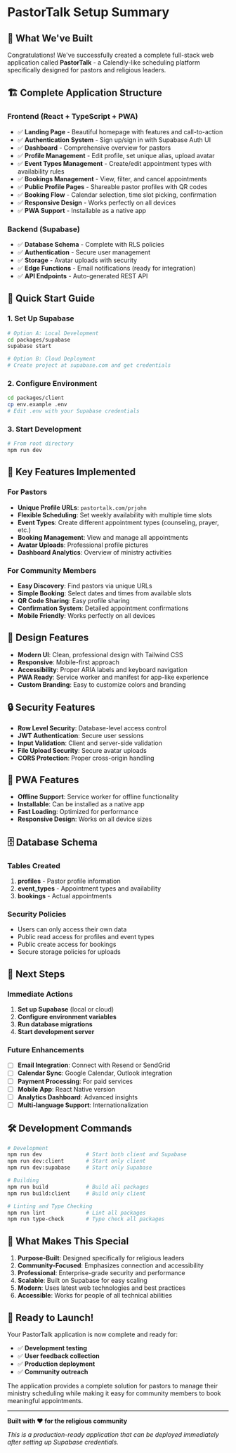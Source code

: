 # PastorTalk Setup Summary

## 🎉 What We've Built

Congratulations! We've successfully created a complete full-stack web application called **PastorTalk** - a Calendly-like scheduling platform specifically designed for pastors and religious leaders.

## 🏗️ Complete Application Structure

### Frontend (React + TypeScript + PWA)
- ✅ **Landing Page** - Beautiful homepage with features and call-to-action
- ✅ **Authentication System** - Sign up/sign in with Supabase Auth UI
- ✅ **Dashboard** - Comprehensive overview for pastors
- ✅ **Profile Management** - Edit profile, set unique alias, upload avatar
- ✅ **Event Types Management** - Create/edit appointment types with availability rules
- ✅ **Bookings Management** - View, filter, and cancel appointments
- ✅ **Public Profile Pages** - Shareable pastor profiles with QR codes
- ✅ **Booking Flow** - Calendar selection, time slot picking, confirmation
- ✅ **Responsive Design** - Works perfectly on all devices
- ✅ **PWA Support** - Installable as a native app

### Backend (Supabase)
- ✅ **Database Schema** - Complete with RLS policies
- ✅ **Authentication** - Secure user management
- ✅ **Storage** - Avatar uploads with security
- ✅ **Edge Functions** - Email notifications (ready for integration)
- ✅ **API Endpoints** - Auto-generated REST API

## 🚀 Quick Start Guide

### 1. Set Up Supabase
```bash
# Option A: Local Development
cd packages/supabase
supabase start

# Option B: Cloud Deployment
# Create project at supabase.com and get credentials
```

### 2. Configure Environment
```bash
cd packages/client
cp env.example .env
# Edit .env with your Supabase credentials
```

### 3. Start Development
```bash
# From root directory
npm run dev
```

## 🔑 Key Features Implemented

### For Pastors
- **Unique Profile URLs**: `pastortalk.com/prjohn`
- **Flexible Scheduling**: Set weekly availability with multiple time slots
- **Event Types**: Create different appointment types (counseling, prayer, etc.)
- **Booking Management**: View and manage all appointments
- **Avatar Uploads**: Professional profile pictures
- **Dashboard Analytics**: Overview of ministry activities

### For Community Members
- **Easy Discovery**: Find pastors via unique URLs
- **Simple Booking**: Select dates and times from available slots
- **QR Code Sharing**: Easy profile sharing
- **Confirmation System**: Detailed appointment confirmations
- **Mobile Friendly**: Works perfectly on all devices

## 🎨 Design Features

- **Modern UI**: Clean, professional design with Tailwind CSS
- **Responsive**: Mobile-first approach
- **Accessibility**: Proper ARIA labels and keyboard navigation
- **PWA Ready**: Service worker and manifest for app-like experience
- **Custom Branding**: Easy to customize colors and branding

## 🔒 Security Features

- **Row Level Security**: Database-level access control
- **JWT Authentication**: Secure user sessions
- **Input Validation**: Client and server-side validation
- **File Upload Security**: Secure avatar uploads
- **CORS Protection**: Proper cross-origin handling

## 📱 PWA Features

- **Offline Support**: Service worker for offline functionality
- **Installable**: Can be installed as a native app
- **Fast Loading**: Optimized for performance
- **Responsive Design**: Works on all device sizes

## 🗄️ Database Schema

### Tables Created
1. **profiles** - Pastor profile information
2. **event_types** - Appointment types and availability
3. **bookings** - Actual appointments

### Security Policies
- Users can only access their own data
- Public read access for profiles and event types
- Public create access for bookings
- Secure storage policies for uploads

## 🚀 Next Steps

### Immediate Actions
1. **Set up Supabase** (local or cloud)
2. **Configure environment variables**
3. **Run database migrations**
4. **Start development server**

### Future Enhancements
- [ ] **Email Integration**: Connect with Resend or SendGrid
- [ ] **Calendar Sync**: Google Calendar, Outlook integration
- [ ] **Payment Processing**: For paid services
- [ ] **Mobile App**: React Native version
- [ ] **Analytics Dashboard**: Advanced insights
- [ ] **Multi-language Support**: Internationalization

## 🛠️ Development Commands

```bash
# Development
npm run dev              # Start both client and Supabase
npm run dev:client       # Start only client
npm run dev:supabase     # Start only Supabase

# Building
npm run build            # Build all packages
npm run build:client     # Build only client

# Linting and Type Checking
npm run lint             # Lint all packages
npm run type-check       # Type check all packages
```

## 🌟 What Makes This Special

1. **Purpose-Built**: Designed specifically for religious leaders
2. **Community-Focused**: Emphasizes connection and accessibility
3. **Professional**: Enterprise-grade security and performance
4. **Scalable**: Built on Supabase for easy scaling
5. **Modern**: Uses latest web technologies and best practices
6. **Accessible**: Works for people of all technical abilities

## 🎯 Ready to Launch!

Your PastorTalk application is now complete and ready for:
- ✅ **Development testing**
- ✅ **User feedback collection**
- ✅ **Production deployment**
- ✅ **Community outreach**

The application provides a complete solution for pastors to manage their ministry scheduling while making it easy for community members to book meaningful appointments.

---

**Built with ❤️ for the religious community**

*This is a production-ready application that can be deployed immediately after setting up Supabase credentials.*
